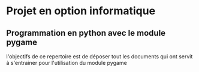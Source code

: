 # Projet en option informatique
## Programmation en python avec le module pygame 
l'objectifs de ce repertoire est de déposer tout les documents qui ont servit à s'entrainer pour l'utilisation du module pygame



